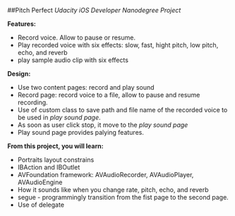 ##Pitch Perfect
*Udacity iOS Developer Nanodegree Project*

**Features:**
- Record voice. Allow to pause or resume. 
- Play recorded voice with six effects: slow, fast, hight pitch, low pitch, echo, and reverb
- play sample audio clip with six effects

**Design:**
- Use two content pages: record and play sound
- Record page: record voice to a file, allow to pause and resume recording.
- Use of custom class to save path and file name of the recorded voice to be used in *play sound page*.
- As soon as user click stop, it move to the *play sound page* 
- Play sound page provides palying features. 

**From this project, you will learn:**
- Portraits layout constrains
- IBAction and IBOutlet
- AVFoundation framework: AVAudioRecorder, AVAudioPlayer, AVAudioEngine
- How it sounds like when you change rate, pitch, echo, and reverb
- segue - programmingly transition from the fist page to the second page.
- Use of delegate
